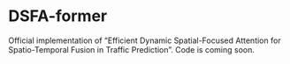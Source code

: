 # DSFA-former
Official implementation of “Efficient Dynamic Spatial-Focused Attention for Spatio-Temporal Fusion in Traffic Prediction”. Code is coming soon.
